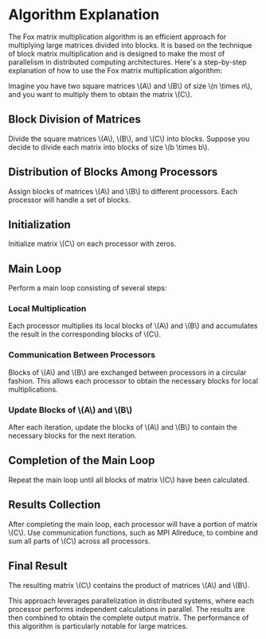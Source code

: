 # Algorithm Explanation

<!-- toc -->

The Fox matrix multiplication algorithm is an efficient approach for multiplying large matrices divided into blocks. It is based on the technique of block matrix multiplication and is designed to make the most of parallelism in distributed computing architectures. Here's a step-by-step explanation of how to use the Fox matrix multiplication algorithm:

Imagine you have two square matrices \\(A\\) and \\(B\\) of size \\(n \\times n\\), and you want to multiply them to obtain the matrix \\(C\\).

## Block Division of Matrices

Divide the square matrices \\(A\\), \\(B\\), and \\(C\\) into blocks. Suppose you decide to divide each matrix into blocks of size \\(b \\times b\\).

## Distribution of Blocks Among Processors

Assign blocks of matrices \\(A\\) and \\(B\\) to different processors. Each processor will handle a set of blocks.

## Initialization

Initialize matrix \\(C\\) on each processor with zeros.

## Main Loop

Perform a main loop consisting of several steps:

### Local Multiplication

Each processor multiplies its local blocks of \\(A\\) and \\(B\\) and accumulates the result in the corresponding blocks of \\(C\\).

### Communication Between Processors

Blocks of \\(A\\) and \\(B\\) are exchanged between processors in a circular fashion. This allows each processor to obtain the necessary blocks for local multiplications.

### Update Blocks of \\(A\\) and \\(B\\)

After each iteration, update the blocks of \\(A\\) and \\(B\\) to contain the necessary blocks for the next iteration.

## Completion of the Main Loop

Repeat the main loop until all blocks of matrix \\(C\\) have been calculated.

## Results Collection

After completing the main loop, each processor will have a portion of matrix \\(C\\). Use communication functions, such as MPI Allreduce, to combine and sum all parts of \\(C\\) across all processors.

## Final Result

The resulting matrix \\(C\\) contains the product of matrices \\(A\\) and \\(B\\).

This approach leverages parallelization in distributed systems, where each processor performs independent calculations in parallel. The results are then combined to obtain the complete output matrix. The performance of this algorithm is particularly notable for large matrices.

<!-- insert a graphs -->


